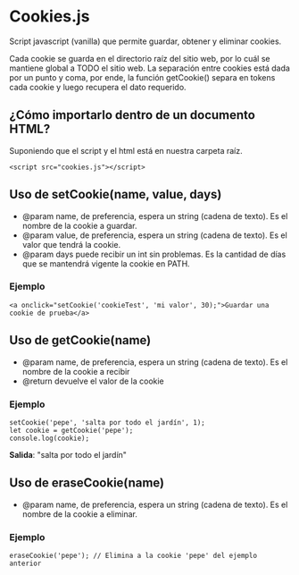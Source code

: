 # Cookies.js

Script javascript (vanilla) que permite guardar, obtener y eliminar cookies.

Cada cookie se guarda en el directorio raíz del sitio web, por lo cuál se mantiene global a TODO el sitio web.
La separación entre cookies está dada por un punto y coma, por ende, la función getCookie() separa en tokens cada cookie y luego recupera el dato requerido.


## ¿Cómo importarlo dentro de un documento HTML?

Suponiendo que el script y el html está en nuestra carpeta raíz.
```
<script src="cookies.js"></script>
```

## Uso de setCookie(name, value, days)

* @param name, de preferencia, espera un string (cadena de texto). Es el nombre de la cookie a guardar.
* @param value, de preferencia, espera un string (cadena de texto). Es el valor que tendrá la cookie.
* @param days puede recibir un int sin problemas. Es la cantidad de días que se mantendrá vigente la cookie en PATH.

### Ejemplo
```
<a onclick="setCookie('cookieTest', 'mi valor', 30);">Guardar una cookie de prueba</a>
```

## Uso de getCookie(name)
* @param name, de preferencia, espera un string (cadena de texto). Es el nombre de la cookie a recibir
* @return devuelve el valor de la cookie

### Ejemplo
```
setCookie('pepe', 'salta por todo el jardín', 1);
let cookie = getCookie('pepe');
console.log(cookie);
```

**Salida**: "salta por todo el jardín"


## Uso de eraseCookie(name)

* @param name, de preferencia, espera un string (cadena de texto). Es el nombre de la cookie a eliminar.

### Ejemplo
```
eraseCookie('pepe'); // Elimina a la cookie 'pepe' del ejemplo anterior
```
